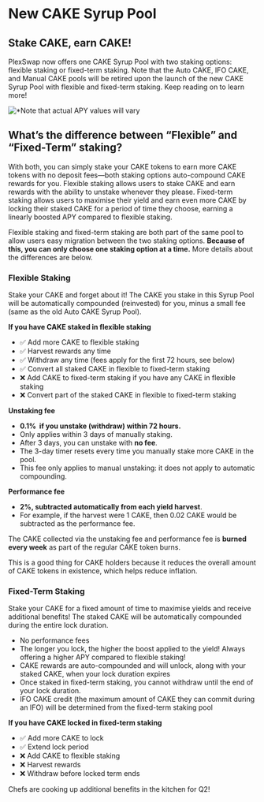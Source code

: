 # New CAKE Syrup Pool

## Stake CAKE, earn CAKE!

PlexSwap now offers one CAKE Syrup Pool with two staking options: flexible staking or fixed-term staking. Note that the Auto CAKE, IFO CAKE, and Manual CAKE pools will be retired upon the launch of the new CAKE Syrup Pool with flexible and fixed-term staking. Keep reading on to learn more!

![\*Note that actual APY values will vary](../../../.gitbook/assets/cake-pool-enabled1.png)

## What’s the difference between “Flexible” and “Fixed-Term” staking?

With both, you can simply stake your CAKE tokens to earn more CAKE tokens with no deposit fees—both staking options auto-compound CAKE rewards for you. Flexible staking allows users to stake CAKE and earn rewards with the ability to unstake whenever they please. Fixed-term staking allows users to maximise their yield and earn even more CAKE by locking their staked CAKE for a period of time they choose, earning a linearly boosted APY compared to flexible staking.

Flexible staking and fixed-term staking are both part of the same pool to allow users easy migration between the two staking options. **Because of this, you can only choose one staking option at a time.** More details about the differences are below.

### Flexible Staking

Stake your CAKE and forget about it! The CAKE you stake in this Syrup Pool will be automatically compounded (reinvested) for you, minus a small fee (same as the old Auto CAKE Syrup Pool).

**If you have CAKE staked in flexible staking**

* ✅ Add more CAKE to flexible staking
* ✅ Harvest rewards any time
* ✅ Withdraw any time (fees apply for the first 72 hours, see below)
* ✅ Convert all staked CAKE in flexible to fixed-term staking
* ❌ Add CAKE to fixed-term staking if you have any CAKE in flexible staking
* ❌ Convert part of the staked CAKE in flexible to fixed-term staking

**Unstaking fee**

* **0.1%  if you unstake (withdraw) within 72 hours.**
* Only applies within 3 days of manually staking.
* After 3 days, you can unstake with **no fee**.
* The 3-day timer resets every time you manually stake more CAKE in the pool.
* This fee only applies to manual unstaking: it does not apply to automatic compounding.

**Performance fee**

* **2%, subtracted automatically from each yield harvest**.
* For example, if the harvest were 1 CAKE, then 0.02 CAKE would be subtracted as the performance fee.

The CAKE collected via the unstaking fee and performance fee is **burned every week** as part of the regular CAKE token burns.

This is a good thing for CAKE holders because it reduces the overall amount of CAKE tokens in existence, which helps reduce inflation.

### Fixed-Term Staking

Stake your CAKE for a fixed amount of time to maximise yields and receive additional benefits! The staked CAKE will be automatically compounded during the entire lock duration.

* No performance fees
* The longer you lock, the higher the boost applied to the yield! Always offering a higher APY compared to flexible staking!
* CAKE rewards are auto-compounded and will unlock, along with your staked CAKE, when your lock duration expires
* Once staked in fixed-term staking, you cannot withdraw until the end of your lock duration.
* IFO CAKE credit (the maximum amount of CAKE they can commit during an IFO) will be determined from the fixed-term staking pool

**If you have CAKE locked in fixed-term staking**

* ✅ Add more CAKE to lock
* ✅ Extend lock period
* ❌ Add CAKE to flexible staking
* ❌ Harvest rewards
* ❌ Withdraw before locked term ends

Chefs are cooking up additional benefits in the kitchen for Q2!

